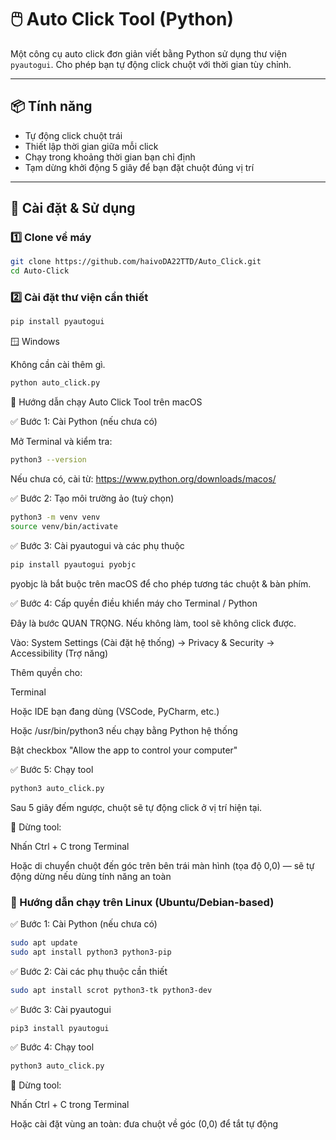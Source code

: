 # 🖱️ Auto Click Tool (Python)

Một công cụ auto click đơn giản viết bằng Python sử dụng thư viện `pyautogui`. Cho phép bạn tự động click chuột với thời gian tùy chỉnh.

---

## 📦 Tính năng

- Tự động click chuột trái
- Thiết lập thời gian giữa mỗi click
- Chạy trong khoảng thời gian bạn chỉ định
- Tạm dừng khởi động 5 giây để bạn đặt chuột đúng vị trí

---

## 🚀 Cài đặt & Sử dụng

### 1️⃣ Clone về máy

```bash
git clone https://github.com/haivoDA22TTD/Auto_Click.git
cd Auto-Click
```
### 2️⃣ Cài đặt thư viện cần thiết
```bash
pip install pyautogui
```
🪟 Windows

Không cần cài thêm gì.
```bash
python auto_click.py
```

🍎 Hướng dẫn chạy Auto Click Tool trên macOS

✅ Bước 1: Cài Python (nếu chưa có)

Mở Terminal và kiểm tra:
```bash
python3 --version
```

Nếu chưa có, cài từ: https://www.python.org/downloads/macos/

✅ Bước 2: Tạo môi trường ảo (tuỳ chọn)
```bash
python3 -m venv venv
source venv/bin/activate
```
✅ Bước 3: Cài pyautogui và các phụ thuộc
```bash
pip install pyautogui pyobjc
```

pyobjc là bắt buộc trên macOS để cho phép tương tác chuột & bàn phím.

✅ Bước 4: Cấp quyền điều khiển máy cho Terminal / Python

Đây là bước QUAN TRỌNG. Nếu không làm, tool sẽ không click được.

Vào:
System Settings (Cài đặt hệ thống) →
Privacy & Security →
Accessibility (Trợ năng)

Thêm quyền cho:

Terminal

Hoặc IDE bạn đang dùng (VSCode, PyCharm, etc.)

Hoặc /usr/bin/python3 nếu chạy bằng Python hệ thống

Bật checkbox "Allow the app to control your computer"

✅ Bước 5: Chạy tool
```bash
python3 auto_click.py
```

Sau 5 giây đếm ngược, chuột sẽ tự động click ở vị trí hiện tại.

🧯 Dừng tool:

Nhấn Ctrl + C trong Terminal

Hoặc di chuyển chuột đến góc trên bên trái màn hình (tọa độ 0,0) — sẽ tự động dừng nếu dùng tính năng an toàn
### 🐧 Hướng dẫn chạy trên Linux (Ubuntu/Debian-based)
✅ Bước 1: Cài Python (nếu chưa có)
```bash
sudo apt update
sudo apt install python3 python3-pip
```
✅ Bước 2: Cài các phụ thuộc cần thiết
```bash
sudo apt install scrot python3-tk python3-dev
```
✅ Bước 3: Cài pyautogui
```bash
pip3 install pyautogui
```
✅ Bước 4: Chạy tool
```bash
python3 auto_click.py
```
🧯 Dừng tool:

Nhấn Ctrl + C trong Terminal

Hoặc cài đặt vùng an toàn: đưa chuột về góc (0,0) để tắt tự động
